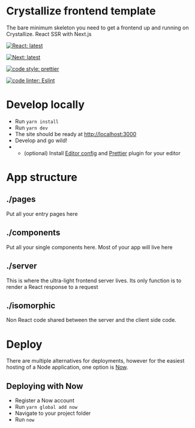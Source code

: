 # Crystallize frontend template

The bare minimum skeleton you need to get a frontend up and running on Crystallize. React SSR with Next.js

[![React: latest](https://img.shields.io/badge/react-latest-44cc11.svg?style=flat-square)](https://github.com/facebook/react)

[![Next: latest](https://img.shields.io/badge/next-latest-44cc11.svg?style=flat-square)](https://github.com/zeit/next.js)

[![code style: prettier](https://img.shields.io/badge/code_style-prettier-ff69b4.svg?style=flat-square)](https://github.com/prettier/prettier)

[![code linter: Eslint](https://img.shields.io/badge/code_linter-eslint-463fd4.svg?style=flat-square)](https://github.com/prettier/prettier)

# Develop locally

* Run `yarn install`
* Run `yarn dev`
* The site should be ready at [http://localhost:3000](http://localhost:3000)
* Develop and go wild!
* * (optional) Install [Editor config](http://editorconfig.org/#download) and [Prettier](https://prettier.io/docs/en/editors.html) plugin for your editor

# App structure

## ./pages

Put all your entry pages here

## ./components

Put all your single components here. Most of your app will live here

## ./server

This is where the ultra-light frontend server lives. Its only function is to render a React response to a request

## ./isomorphic

Non React code shared between the server and the client side code.

# Deploy

There are multiple alternatives for deployments, however for the easiest hosting of a Node application, one option is [Now](https://zeit.co/now).

## Deploying with Now

* Register a Now account
* Run `yarn global add now`
* Navigate to your project folder
* Run `now`

